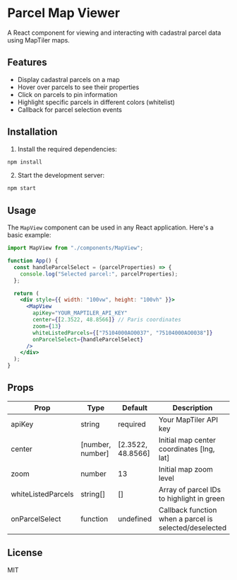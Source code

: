 # Parcel Map Viewer

A React component for viewing and interacting with cadastral parcel data using MapTiler maps.

## Features

- Display cadastral parcels on a map
- Hover over parcels to see their properties
- Click on parcels to pin information
- Highlight specific parcels in different colors (whitelist)
- Callback for parcel selection events

## Installation

1. Install the required dependencies:

```bash
npm install
```

2. Start the development server:

```bash
npm start
```

## Usage

The `MapView` component can be used in any React application. Here's a basic example:

```jsx
import MapView from "./components/MapView";

function App() {
  const handleParcelSelect = (parcelProperties) => {
    console.log("Selected parcel:", parcelProperties);
  };

  return (
    <div style={{ width: "100vw", height: "100vh" }}>
      <MapView
        apiKey="YOUR_MAPTILER_API_KEY"
        center={[2.3522, 48.8566]} // Paris coordinates
        zoom={13}
        whiteListedParcels={["75104000AO0037", "75104000AO0038"]}
        onParcelSelect={handleParcelSelect}
      />
    </div>
  );
}
```

## Props

| Prop               | Type             | Default           | Description                                            |
| ------------------ | ---------------- | ----------------- | ------------------------------------------------------ |
| apiKey             | string           | required          | Your MapTiler API key                                  |
| center             | [number, number] | [2.3522, 48.8566] | Initial map center coordinates [lng, lat]              |
| zoom               | number           | 13                | Initial map zoom level                                 |
| whiteListedParcels | string[]         | []                | Array of parcel IDs to highlight in green              |
| onParcelSelect     | function         | undefined         | Callback function when a parcel is selected/deselected |

## License

MIT
